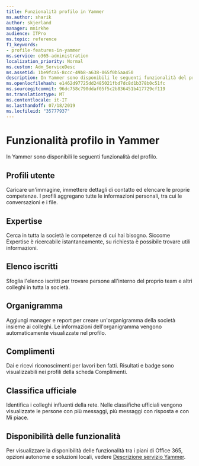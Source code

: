 ```yaml
---
title: Funzionalità profilo in Yammer
ms.author: sharik
author: skjerland
manager: mnirkhe
audience: ITPro
ms.topic: reference
f1_keywords:
- profile-features-in-yammer
ms.service: o365-administration
localization_priority: Normal
ms.custom: Adm_ServiceDesc
ms.assetid: 1be9fca5-8ccc-49b8-a638-065f0b5aa450
description: In Yammer sono disponibili le seguenti funzionalità del profilo.
ms.openlocfilehash: e1462d97725dd2485021fbd7dc8d1b378b0c51fc
ms.sourcegitcommit: 96dc758c790ddaf05f5c2b836451b417729cf119
ms.translationtype: MT
ms.contentlocale: it-IT
ms.lasthandoff: 07/18/2019
ms.locfileid: "35777937"
---
```

# <a name="profile-features-in-yammer"></a>Funzionalità profilo in Yammer

In Yammer sono disponibili le seguenti funzionalità del profilo.
  
## <a name="user-profiles"></a>Profili utente
<a name="bkmk_UserProfiles"> </a>

Caricare un'immagine, immettere dettagli di contatto ed elencare le proprie competenze. I profili aggregano tutte le informazioni personali, tra cui le conversazioni e i file.
  
## <a name="expertise"></a>Expertise
<a name="bkmk_Expertise"> </a>

Cerca in tutta la società le competenze di cui hai bisogno. Siccome Expertise è ricercabile istantaneamente, su richiesta è possibile trovare utili informazioni.
  
## <a name="member-directory"></a>Elenco iscritti
<a name="bkmk_MemberDirectory"> </a>

Sfoglia l'elenco iscritti per trovare persone all'interno del proprio team e altri colleghi in tutta la società.
  
## <a name="org-chart"></a>Organigramma
<a name="bkmk_OrgChart"> </a>

Aggiungi manager e report per creare un'organigramma della società insieme ai colleghi. Le informazioni dell'organigramma vengono automaticamente visualizzate nel profilo.
  
## <a name="praise"></a>Complimenti
<a name="bkmk_Praise"> </a>

Dai e ricevi riconoscimenti per lavori ben fatti. Risultati e badge sono visualizzabili nei profili della scheda Complimenti.
  
## <a name="leaderboards"></a>Classifica ufficiale
<a name="bkmk_Leaderboards"> </a>

Identifica i colleghi influenti della rete. Nelle classifiche ufficiali vengono visualizzate le persone con più messaggi, più messaggi con risposta e con Mi piace.
  
## <a name="feature-availability"></a>Disponibilità delle funzionalità
<a name="bkmk_Leaderboards"> </a>

Per visualizzare la disponibilità delle funzionalità tra i piani di Office 365, opzioni autonome e soluzioni locali, vedere [Descrizione servizio Yammer](yammer-service-description.md).
  

